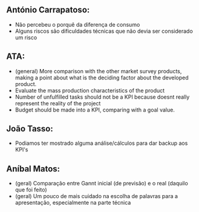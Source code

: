 ## António Carrapatoso:
- Não percebeu o porquê da diferença de consumo
- Alguns riscos são dificuldades técnicas que não devia ser considerado um risco

## ATA:
- (general) More comparison with the other market survey products, making a point about what is the deciding factor about the developed product.
- Evaluate the mass production characteristics of the product
- Number of unfulfilled tasks should not be a KPI because doesnt really represent the reality of the project
- Budget should be made into a KPI, comparing with a goal value.

## João Tasso:
- Podiamos ter mostrado alguma análise/cálculos para dar backup aos KPI's

## Aníbal Matos:
- (geral) Comparação entre Gannt inicial (de previsão) e o real (daquilo que foi feito)
- (geral) Um pouco de mais cuidado na escolha de palavras para a apresentação, especialmente na parte técnica

